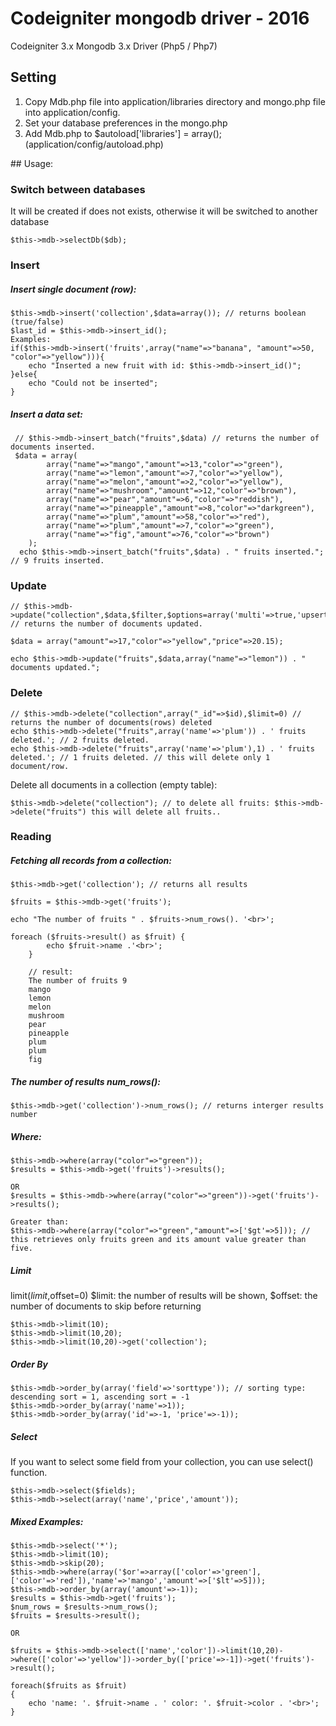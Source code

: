 # Codeigniter mongodb driver - 2016

Codeigniter 3.x Mongodb 3.x Driver (Php5 / Php7)
## Setting
<ol>
<li>Copy Mdb.php file into application/libraries directory and mongo.php file into application/config.</li>
<li>Set your database preferences in the mongo.php</li>
<li>Add Mdb.php to&nbsp;$autoload['libraries'] = array(); (application/config/autoload.php)</li>
</ol>
## Usage:

### Switch between databases
It will be created if does not exists, otherwise it will be switched to another database
    
    $this->mdb->selectDb($db);
	

### Insert

##### Insert single document (row):

    $this->mdb->insert('collection',$data=array()); // returns boolean (true/false)
    $last_id = $this->mdb->insert_id();
    Examples:
    if($this->mdb->insert('fruits',array("name"=>"banana", "amount"=>50, "color"=>"yellow"))){
        echo "Inserted a new fruit with id: $this->mdb->insert_id()";
    }else{
        echo "Could not be inserted";
    }
    
##### Insert a data set:

     // $this->mdb->insert_batch("fruits",$data) // returns the number of documents inserted.
     $data = array(
			array("name"=>"mango","amount"=>13,"color"=>"green"),
			array("name"=>"lemon","amount"=>7,"color"=>"yellow"),
			array("name"=>"melon","amount"=>2,"color"=>"yellow"),
			array("name"=>"mushroom","amount"=>12,"color"=>"brown"),
			array("name"=>"pear","amount"=>6,"color"=>"reddish"),
			array("name"=>"pineapple","amount"=>8,"color"=>"darkgreen"),
			array("name"=>"plum","amount"=>58,"color"=>"red"),
			array("name"=>"plum","amount"=>7,"color"=>"green"),
			array("name"=>"fig","amount"=>76,"color"=>"brown")
		);
      echo $this->mdb->insert_batch("fruits",$data) . " fruits inserted."; // 9 fruits inserted.
   
### Update

	// $this->mdb->update("collection",$data,$filter,$options=array('multi'=>true,'upsert'=>false)); // returns the number of documents updated.
		
	$data = array("amount"=>17,"color"=>"yellow","price"=>20.15);

	echo $this->mdb->update("fruits",$data,array("name"=>"lemon")) . " documents updated.";
    
### Delete

	// $this->mdb->delete("collection",array("_id"=>$id),$limit=0) // returns the number of documents(rows) deleted
	echo $this->mdb->delete("fruits",array('name'=>'plum')) . ' fruits deleted.'; // 2 fruits deleted.
	echo $this->mdb->delete("fruits",array('name'=>'plum'),1) . ' fruits deleted.'; // 1 fruits deleted. // this will delete only 1 document/row.

Delete all documents in a collection (empty table):

	$this->mdb->delete("collection"); // to delete all fruits: $this->mdb->delete("fruits") this will delete all fruits..

### Reading

##### Fetching all records from a collection:

	$this->mdb->get('collection'); // returns all results
	
	$fruits = $this->mdb->get('fruits');
	
	echo "The number of fruits " . $fruits->num_rows(). '<br>';
	
	foreach ($fruits->result() as $fruit) {
            echo $fruit->name .'<br>';
        }
        
        // result:
        The number of fruits 9
        mango
        lemon
        melon
        mushroom
        pear
        pineapple
        plum
        plum
        fig
        
##### The number of results num_rows():

	$this->mdb->get('collection')->num_rows(); // returns interger results number
	
##### Where:

	$this->mdb->where(array("color"=>"green"));
	$results = $this->mdb->get('fruits')->results();
	
	OR
	$results = $this->mdb->where(array("color"=>"green"))->get('fruits')->results();
	
	Greater than:
	$this->mdb->where(array("color"=>"green","amount"=>['$gt'=>5])); // this retrieves only fruits green and its amount value greater than five.
	
	
##### Limit

limit($limit,$offset=0) $limit: the number of results will be shown, $offset: the number of documents to skip before returning

	$this->mdb->limit(10);
	$this->mdb->limit(10,20);
	$this->mdb->limit(10,20)->get('collection');

##### Order By

	$this->mdb->order_by(array('field'=>'sorttype')); // sorting type: descending sort = 1, ascending sort = -1
	$this->mdb->order_by(array('name'=>1));
	$this->mdb->order_by(array('id'=>-1, 'price'=>-1));
	
##### Select
If you want to select some field from your collection, you can use select() function.
	
	$this->mdb->select($fields);
	$this->mdb->select(array('name','price','amount'));
	

##### Mixed Examples:

	$this->mdb->select('*');
	$this->mdb->limit(10);
	$this->mdb->skip(20);
	$this->mdb->where(array('$or'=>array(['color'=>'green'],['color'=>'red']),'name'=>'mango','amount'=>['$lt'=>5]));
	$this->mdb->order_by(array('amount'=>-1));
	$results = $this->mdb->get('fruits');
	$num_rows = $results->num_rows();
	$fruits = $results->result();
	
	OR
	
	$fruits = $this->mdb->select(['name','color'])->limit(10,20)->where(['color'=>'yellow'])->order_by(['price'=>-1])->get('fruits')->result();
	
	foreach($fruits as $fruit)
	{
		echo 'name: '. $fruit->name . ' color: '. $fruit->color . '<br>';
	}
	
	
	

	
	
	

